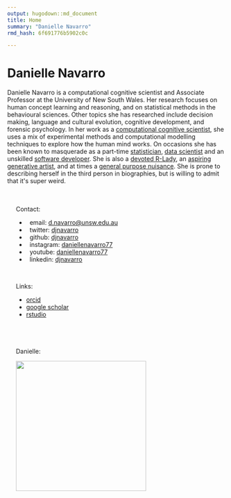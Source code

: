 ```yaml
---
output: hugodown::md_document
title: Home
summary: "Danielle Navarro"
rmd_hash: 6f691776b5902c0c

---
```


Danielle Navarro
================

Danielle Navarro is a computational cognitive scientist and Associate Professor at the University of New South Wales. Her research focuses on human concept learning and reasoning, and on statistical methods in the behavioural sciences. Other topics she has researched include decision making, language and cultural evolution, cognitive development, and forensic psychology. In her work as a [computational cognitive scientist](http://scholar.djnavarro.net), she uses a mix of experimental methods and computational modelling techniques to explore how the human mind works. On occasions she has been known to masquerade as a part-time [statistician](https://learningstatisticswithr.com), [data scientist](https://robust-tools.djnavarro.net) and an unskilled [software developer](https://github.com/djnavarro). She is also a [devoted R-Lady](https://rladiessydney.org), an [aspiring generative artist](https://art.djnavarro.net), and at times a [general purpose nuisance](https://twitter.com/djnavarro). She is prone to describing herself in the third person in biographies, but is willing to admit that it's super weird.

<div class="container" style="display:flex; flex-flow: row wrap; width:100%">

<div class="column" style="float:left; padding: 20px;">

Contact:

-   <a href="mailto:d.navarro@unsw.edu.au"><i class="fas fa-paper-plane"></i></a>   email: <a href="mailto:d.navarro@unsw.edu.au" class="email">d.navarro@unsw.edu.au</a>
-   <a href="https://twitter.com/djnavarro"><i class="fa fa-twitter"></i></a>   twitter: <a href="https://twitter.com/djnavarro">djnavarro</a>
-   <a href="https://github.com/djnavarro"><i class="fab fa-github"></i></a>   github: <a href="https://github.com/djnavarro">djnavarro</a>
-   <a href="https://www.instagram.com/daniellenavarro77"><i class="fab fa-instagram"></i></a>   instagram: <a href="https://www.instagram.com/daniellenavarro77">daniellenavarro77</a>
-   <a href="https://www.youtube.com/DanielleNavarro77"><i class="fab fa-youtube"></i></a>   youtube: <a href="https://www.youtube.com/DanielleNavarro77">daniellenavarro77</a>
-   <a href="https://www.linkedin.com/in/djnavarro/"><i class="fab fa-linkedin"></i></a>   linkedin: <a href="https://www.linkedin.com/in/djnavarro/">djnavarro</a>

<div style="width:100%;height 20px">

 

</div>

Links:

-   <a href="http://orcid.djnavarro.net"><i class="fab fa-orcid"></i></a> <a href="http://orcid.djnavarro.net">orcid</a>
-   <a href="http://scholar.djnavarro.net"><i class="fas fa-graduation-cap"></i></a> <a href="http://scholar.djnavarro.net">google scholar</a>
-   <a href="https://education.rstudio.com/trainers/people/navarro+danielle/"><i class="fab fa-r-project"></i></a> <a href="https://education.rstudio.com/trainers/people/navarro+danielle/">rstudio</a>

</div>

<div class="column" style="float:left; padding: 20px; width: 300px">

Danielle:

<img src="/header/postcard_bw.jpg" width = 300px>

</div>

</div>

 

